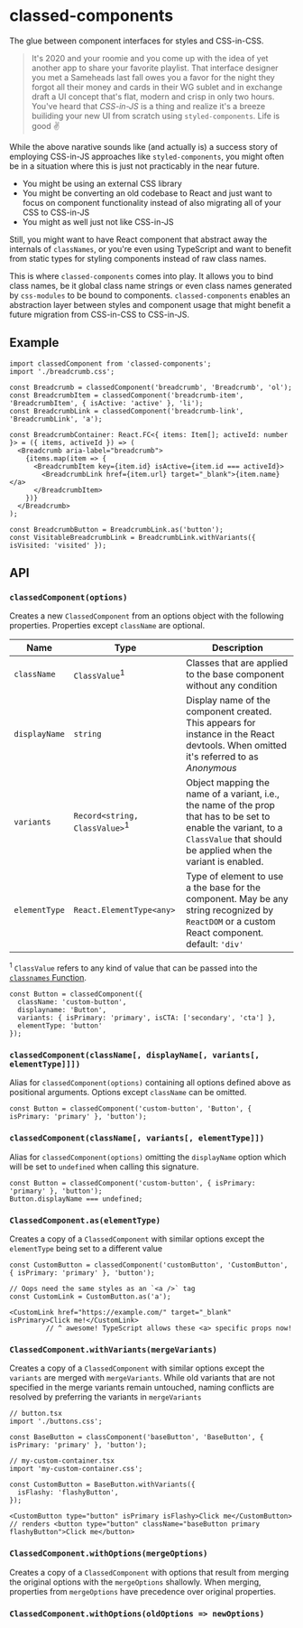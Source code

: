 # classed-components

The glue between component interfaces for styles and CSS-in-CSS.

> It's 2020 and your roomie and you come up with the idea of yet another app to share your favorite playlist. That interface designer you met a Sameheads last fall owes you a favor for the night they forgot all their money and cards in their WG sublet and in exchange draft a UI concept that's flat, modern and crisp in only two hours. You've heard that _CSS-in-JS_ is a thing and realize it's a breeze builiding your new UI from scratch using `styled-components`. Life is good ✌️

While the above narative sounds like (and actually is) a success story of employing CSS-in-JS approaches like `styled-components`, you might often be in a situation where this is just not practicably in the near future.

- You might be using an external CSS library
- You might be converting an old codebase to React and just want to focus on component functionality instead of also migrating all of your CSS to CSS-in-JS
- You might as well just not like CSS-in-JS

Still, you might want to have React component that abstract away the internals of `classNames`, or you're even using TypeScript and want to benefit from static types for styling components instead of raw class names.

This is where `classed-components` comes into play. It allows you to bind class names, be it global class name strings or even class names generated by `css-modules` to be bound to components. `classed-components` enables an abstraction layer between styles and component usage that might benefit a future migration from CSS-in-CSS to CSS-in-JS.

## Example

```tsx
import classedComponent from 'classed-components';
import './breadcrumb.css';

const Breadcrumb = classedComponent('breadcrumb', 'Breadcrumb', 'ol');
const BreadcrumbItem = classedComponent('breadcrumb-item', 'BreadcrumbItem', { isActive: 'active' }, 'li');
const BreadcrumbLink = classedComponent('breadcrumb-link', 'BreadcrumbLink', 'a');

const BreadcrumbContainer: React.FC<{ items: Item[]; activeId: number }> = ({ items, activeId }) => (
  <Breadcrumb aria-label="breadcrumb">
    {items.map(item => {
      <BreadcrumbItem key={item.id} isActive={item.id === activeId}>
        <BreadcrumbLink href={item.url} target="_blank">{item.name}</a>
      </BreadcrumbItem>
    })}
  </Breadcrumb>
);

const BreadcrumbButton = BreadcrumbLink.as('button');
const VisitableBreadcrumbLink = BreadcrumbLink.withVariants({ isVisited: 'visited' });
```

## API

### `classedComponent(options)`

Creates a new `ClassedComponent` from an options object with the following properties. Properties except `className` are optional.

<!-- prettier-ignore -->
|Name|Type|Description|
|-----|-----|-----|
|`className`|`ClassValue`<sup>1</sup>|Classes that are applied to the base component without any condition|
|`displayName`|`string`|Display name of the component created. This appears for instance in the React devtools. When omitted it's referred to as *Anonymous*|
|`variants`|`Record<string, ClassValue>`<sup>1</sup>|Object mapping the name of a variant, i.e., the name of the prop that has to be set to enable the variant, to a `ClassValue` that should be applied when the variant is enabled.|
|`elementType`|`React.ElementType<any>`|Type of element to use a the base for the component. May be any string recognized by `ReactDOM` or a custom React component. default: `'div'`|

<sup>1</sup> `ClassValue` refers to any kind of value that can be passed into the [`classnames` Function](https://github.com/JedWatson/classnames).

<!-- prettier-ignore -->
```tsx
const Button = classedComponent({
  className: 'custom-button',
  displayname: 'Button',
  variants: { isPrimary: 'primary', isCTA: ['secondary', 'cta'] },
  elementType: 'button'
});
```

### `classedComponent(className[, displayName[, variants[, elementType]]])`

Alias for `classedComponent(options)` containing all options defined above as positional arguments. Options except `className` can be omitted.

<!-- prettier-ignore -->
```tsx
const Button = classedComponent('custom-button', 'Button', { isPrimary: 'primary' }, 'button');
```

### `classedComponent(className[, variants[, elementType]])`

Alias for `classedComponent(options)` omitting the `displayName` option which will be set to `undefined` when calling this signature.

<!-- prettier-ignore -->
```tsx
const Button = classedComponent('custom-button', { isPrimary: 'primary' }, 'button');
Button.displayName === undefined;
```

### `ClassedComponent.as(elementType)`

Creates a copy of a `ClassedComponent` with similar options except the `elementType` being set to a different value

<!-- prettier-ignore -->
```tsx
const CustomButton = classedComponent('customButton', 'CustomButton', { isPrimary: 'primary' }, 'button');

// Oops need the same styles as an `<a />` tag
const CustomLink = CustomButton.as('a');

<CustomLink href="https://example.com/" target="_blank" isPrimary>Click me!</CustomLink>
         // ^ awesome! TypeScript allows these <a> specific props now!
```

### `ClassedComponent.withVariants(mergeVariants)`

Creates a copy of a `ClassedComponent` with similar options except the `variants` are merged with `mergeVariants`. While old variants that are not specified in the merge variants remain untouched, naming conflicts are resolved by preferring the variants in `mergeVariants`

<!-- prettier-ignore -->
```tsx
// button.tsx
import './buttons.css';

const BaseButton = classComponent('baseButton', 'BaseButton', { isPrimary: 'primary' }, 'button');

// my-custom-container.tsx
import 'my-custom-container.css';

const CustomButton = BaseButton.withVariants({
  isFlashy: 'flashyButton',
});

<CustomButton type="button" isPrimary isFlashy>Click me</CustomButton>
// renders <button type="button" className="baseButton primary flashyButton">Click me</button>
```

### `ClassedComponent.withOptions(mergeOptions)`

Creates a copy of a `ClassedComponent` with options that result from merging the original options with the `mergeOptions` shallowly. When merging, properties from `mergeOptions` have precedence over original properties.

### `ClassedComponent.withOptions(oldOptions => newOptions)`
